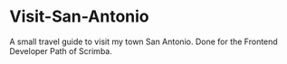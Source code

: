 # Visit-San-Antonio
A small travel guide to visit my town San Antonio. Done for the Frontend Developer Path of Scrimba.
